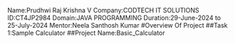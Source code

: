 Name:Prudhwi Raj Krishna V
Company:CODTECH IT SOLUTIONS
ID:CT4JP2984
Domain:JAVA PROGRAMMING
Duration:29-June-2024 to 25-July-2024
Mentor:Neela Santhosh Kumar
#Overview Of Project
##Task 1:Sample Calculator 
##Project Name:Basic_Calculator


